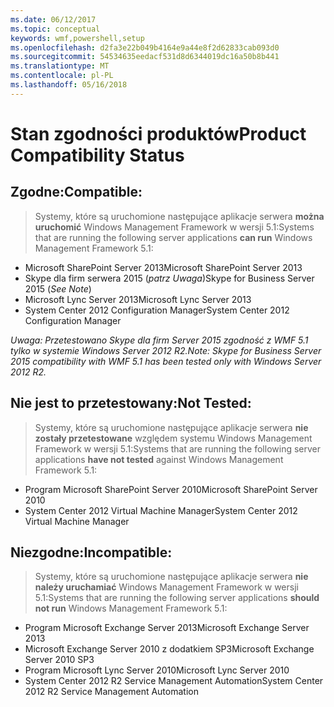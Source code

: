 ```yaml
---
ms.date: 06/12/2017
ms.topic: conceptual
keywords: wmf,powershell,setup
ms.openlocfilehash: d2fa3e22b049b4164e9a44e8f2d62833cab093d0
ms.sourcegitcommit: 54534635eedacf531d8d6344019dc16a50b8b441
ms.translationtype: MT
ms.contentlocale: pl-PL
ms.lasthandoff: 05/16/2018
---
```

# <a name="product-compatibility-status"></a><span data-ttu-id="725e0-102">Stan zgodności produktów</span><span class="sxs-lookup"><span data-stu-id="725e0-102">Product Compatibility Status</span></span>

## <a name="compatible"></a><span data-ttu-id="725e0-103">Zgodne:</span><span class="sxs-lookup"><span data-stu-id="725e0-103">Compatible:</span></span>
> <span data-ttu-id="725e0-104">Systemy, które są uruchomione następujące aplikacje serwera **można uruchomić** Windows Management Framework w wersji 5.1:</span><span class="sxs-lookup"><span data-stu-id="725e0-104">Systems that are running the following server applications **can run** Windows Management Framework 5.1:</span></span>

- <span data-ttu-id="725e0-105">Microsoft SharePoint Server 2013</span><span class="sxs-lookup"><span data-stu-id="725e0-105">Microsoft SharePoint Server 2013</span></span>
- <span data-ttu-id="725e0-106">Skype dla firm serwera 2015 (_patrz Uwaga_)</span><span class="sxs-lookup"><span data-stu-id="725e0-106">Skype for Business Server 2015 (_See Note_)</span></span>
- <span data-ttu-id="725e0-107">Microsoft Lync Server 2013</span><span class="sxs-lookup"><span data-stu-id="725e0-107">Microsoft Lync Server 2013</span></span>
- <span data-ttu-id="725e0-108">System Center 2012 Configuration Manager</span><span class="sxs-lookup"><span data-stu-id="725e0-108">System Center 2012 Configuration Manager</span></span>

<span data-ttu-id="725e0-109">_Uwaga: Przetestowano Skype dla firm Server 2015 zgodność z WMF 5.1 tylko w systemie Windows Server 2012 R2._</span><span class="sxs-lookup"><span data-stu-id="725e0-109">_Note: Skype for Business Server 2015 compatibility with WMF 5.1 has been tested only with Windows Server 2012 R2._</span></span>

## <a name="not-tested"></a><span data-ttu-id="725e0-110">Nie jest to przetestowany:</span><span class="sxs-lookup"><span data-stu-id="725e0-110">Not Tested:</span></span>
> <span data-ttu-id="725e0-111">Systemy, które są uruchomione następujące aplikacje serwera **nie zostały przetestowane** względem systemu Windows Management Framework w wersji 5.1:</span><span class="sxs-lookup"><span data-stu-id="725e0-111">Systems that are running the following server applications **have not tested** against Windows Management Framework 5.1:</span></span>

- <span data-ttu-id="725e0-112">Program Microsoft SharePoint Server 2010</span><span class="sxs-lookup"><span data-stu-id="725e0-112">Microsoft SharePoint Server 2010</span></span>
- <span data-ttu-id="725e0-113">System Center 2012 Virtual Machine Manager</span><span class="sxs-lookup"><span data-stu-id="725e0-113">System Center 2012 Virtual Machine Manager</span></span>

## <a name="incompatible"></a><span data-ttu-id="725e0-114">Niezgodne:</span><span class="sxs-lookup"><span data-stu-id="725e0-114">Incompatible:</span></span>
> <span data-ttu-id="725e0-115">Systemy, które są uruchomione następujące aplikacje serwera **nie należy uruchamiać** Windows Management Framework w wersji 5.1:</span><span class="sxs-lookup"><span data-stu-id="725e0-115">Systems that are running the following server applications **should not run** Windows Management Framework 5.1:</span></span>

- <span data-ttu-id="725e0-116">Program Microsoft Exchange Server 2013</span><span class="sxs-lookup"><span data-stu-id="725e0-116">Microsoft Exchange Server 2013</span></span>
- <span data-ttu-id="725e0-117">Microsoft Exchange Server 2010 z dodatkiem SP3</span><span class="sxs-lookup"><span data-stu-id="725e0-117">Microsoft Exchange Server 2010 SP3</span></span>
- <span data-ttu-id="725e0-118">Program Microsoft Lync Server 2010</span><span class="sxs-lookup"><span data-stu-id="725e0-118">Microsoft Lync Server 2010</span></span>
- <span data-ttu-id="725e0-119">System Center 2012 R2 Service Management Automation</span><span class="sxs-lookup"><span data-stu-id="725e0-119">System Center 2012 R2 Service Management Automation</span></span>
